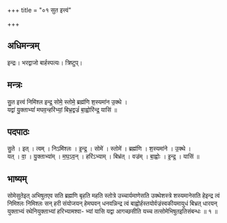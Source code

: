 +++
title = "०१ सुत इत्त्वं"

+++
## अधिमन्त्रम्
इन्द्रः। भरद्वाजो बार्हस्पत्यः। त्रिष्टुप्।

## मन्त्रः
सु॒त इत्त्वं निमि॑श्ल इन्द्र॒ सोमे॒ स्तोमे॒ ब्रह्म॑णि श॒स्यमा॑न उ॒क्थे ।  
यद्वा॑ यु॒क्ताभ्यां॑ मघव॒न्हरि॑भ्यां॒ बिभ्र॒द्वज्रं॑ बा॒ह्वोरि॑न्द्र॒ यासि॑ ॥

## पदपाठः
सु॒ते । इत् । त्वम् । निऽमि॑श्लः । इ॒न्द्र॒ । सोमे॑ । स्तोमे॑ । ब्रह्म॑णि । श॒स्यमा॑ने । उ॒क्थे ।  
यत् । वा॒ । यु॒क्ताभ्या॑म् । म॒घ॒ऽव॒न् । हरि॑ऽभ्याम् । बिभ्र॑त् । वज्र॑म् । बा॒ह्वोः । इ॒न्द्र॒ । यासि॑ ॥

## भाष्यम्
सोमेसुतेइत् अभिषुतएव सति ब्रह्मणि बृहति महति स्तोत्रे उच्चार्यमाणेसति उक्थेशस्त्रे शस्यमानेसति हेइन्द्र त्वं निमिश्लः निमिश्लः सन् हरी संयोजयन् हेमघवन् धनवन्निन्द्र त्वं बाह्वोर्हस्तयोर्वज्रंस्वकीयमायुधं बिभ्रत् धारयन् युक्ताभ्यं रथेनियुक्ताभ्यां हरिभ्यामश्वा- भ्यां यासि यद्वा आगच्छसीति यच्च तत्सोमेभिषुतइतिसंबन्धः ॥ १ ॥